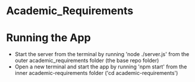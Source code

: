 # Academic_Requirements

# Running the App

* Start the server from the terminal by running 'node ./server.js' from the outer academic_requirements folder (the base repo folder)
* Open a new terminal and start the app by running 'npm start' from the inner academic-requirements folder ('cd academic-requirements')
